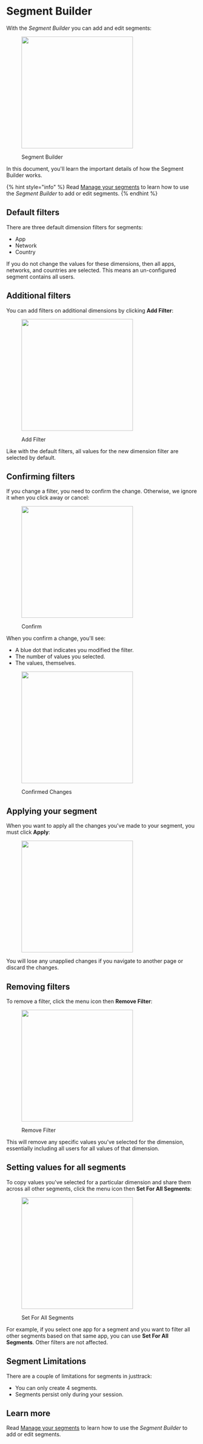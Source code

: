 # Segment Builder

With the _Segment Builder_ you can add and edit segments:

<figure><img src="../../.gitbook/assets/Screenshot 2023-10-18 at 16.29.03.png" alt="" width="294"><figcaption><p>Segment Builder</p></figcaption></figure>

In this document, you'll learn the important details of how the Segment Builder works.

{% hint style="info" %}
Read [Manage your segments](../manage-your-segments.md) to learn how to use the _Segment Builder_ to add or edit segments.
{% endhint %}

## Default filters

There are three default dimension filters for segments:

* App
* Network
* Country

If you do not change the values for these dimensions, then all apps, networks, and countries are selected. This means an un-configured segment contains all users.

## Additional filters

You can add filters on additional dimensions by clicking **Add Filter**:

<figure><img src="../../.gitbook/assets/Screenshot 2023-10-18 at 16.29.03 (1).png" alt="" width="294"><figcaption><p>Add Filter</p></figcaption></figure>

Like with the default filters, all values for the new dimension filter are selected by default.

## Confirming filters

If you change a filter, you need to confirm the change. Otherwise, we ignore it when you click away or cancel:

<figure><img src="../../.gitbook/assets/Screenshot 2023-10-18 at 16.20.40.png" alt="" width="294"><figcaption><p>Confirm</p></figcaption></figure>

When you confirm a change, you'll see:&#x20;

* A blue dot that indicates you modified the filter.
* The number of values you selected.
* The values, themselves.

<figure><img src="../../.gitbook/assets/Screenshot 2023-10-18 at 16.32.33.png" alt="" width="294"><figcaption><p>Confirmed Changes</p></figcaption></figure>

## Applying your segment

When you want to apply all the changes you've made to your segment, you must click **Apply**:

<figure><img src="../../.gitbook/assets/Screenshot 2023-10-18 at 16.50.05.png" alt="" width="294"><figcaption></figcaption></figure>

You will lose any unapplied changes if you navigate to another page or discard the changes.

## Removing filters

To remove a filter, click the menu icon then **Remove Filter**:

<figure><img src="../../.gitbook/assets/Screenshot 2023-10-18 at 16.54.02.png" alt="" width="294"><figcaption><p>Remove Filter</p></figcaption></figure>

This will remove any specific values you've selected for the dimension, essentially including all users for all values of that dimension.

## Setting values for all segments

To copy values you've selected for a particular dimension and share them across all other segments, click the menu icon then **Set For All Segments**:

<figure><img src="../../.gitbook/assets/Screenshot 2023-10-18 at 16.57.53.png" alt="" width="294"><figcaption><p>Set For All Segments</p></figcaption></figure>

For example, if you select one app for a segment and you want to filter all other segments based on that same app, you can use **Set For All Segments**. Other filters are not affected.

## Segment Limitations

There are a couple of limitations for segments in justtrack:

* You can only create 4 segments.
* Segments persist only during your session.

## Learn more

Read [Manage your segments](../manage-your-segments.md) to learn how to use the _Segment Builder_ to add or edit segments.

